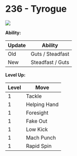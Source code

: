 # 236 - Tyrogue
![][236]

**Ability:**

Update | Ability
---    | ---
Old    | Guts / Steadfast
New    | Steadfast / Guts

**Level Up:**

Level | Move
---   | ---
  1   | Tackle
  1   | Helping Hand
  1   | Foresight
  1   | Fake Out
  1   | Low Kick
  1   | Mach Punch
  1   | Rapid Spin



[236]: /img/pokemon/236.png
